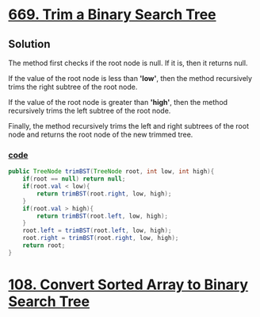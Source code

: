 # [669. Trim a Binary Search Tree]()

## Solution
The method first checks if the root node is null. If it is, then it
returns null. 

If the value of the root node is less than **'low'**, then 
the method recursively trims the right subtree of the root node. 

If the value of the root node is greater than **'high'**, then the method 
recursively trims the left subtree of the root node. 

Finally, the method recursively trims the left and right subtrees of the root 
node and returns the root node of the new trimmed tree.

### [code](../../src/main/java/day21_30/Day23T669TrimABST.java)
```java
public TreeNode trimBST(TreeNode root, int low, int high){
    if(root == null) return null;
    if(root.val < low){
        return trimBST(root.right, low, high);
    }
    if(root.val > high){
        return trimBST(root.left, low, high);
    }
    root.left = trimBST(root.left, low, high);
    root.right = trimBST(root.right, low, high);
    return root;
}
```
# [108. Convert Sorted Array to Binary Search Tree](https://leetcode.com/problems/convert-sorted-array-to-binary-search-tree/)
